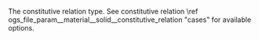 The constitutive relation type.
See constitutive relation \ref ogs_file_param__material__solid__constitutive_relation
"cases" for available
options.
